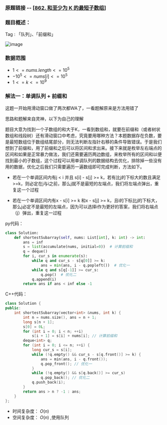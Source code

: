 ### 原题链接 -- [[862. 和至少为 K 的最短子数组](https://leetcode.cn/problems/shortest-subarray-with-sum-at-least-k/)]

### 题目概述：
Tag : 「队列」、「前缀和」

![image](https://user-images.githubusercontent.com/99656524/197925855-2c923dd4-9b2b-4679-b059-e4206b632b28.png)

### 数据范围
* $1 <= nums.length <= 10^5$
* $-10^5 <= nums[i] <= 10^5$
* $1 <= k <= 10^9$

### 解法一：单调队列 + 前缀和
这题一开始用滑动窗口做了两次都WA了，一看题解原来是方法用错了

思路和题解来自灵神，以下为自己的理解

题目大意为找到一个子数组的和大于K，一看到数组和，就要在前缀和（或者树状数组和线段树）还有滑动窗口中考虑，究竟要用哪种方法？本题数据存在负数，要是最短数组位于数组结尾部分，则无法判断左指针右移的条件导致错误。于是我们想到了前缀和，用了前缀和之后可以将区间和求出来。接下来就是枚举左右端点的区间和如果是正常暴力做法，我们还需要遍历两边数组，来枚举所有的区间和以便找到最小的子数组，这个过程可以用单调队列的数据结构去优化，排除掉一些没有用的数据，优化之后我们只需要遍历一遍数组即可完成判断，方法如下。

* 若在一个单调区间内有j < i 并且 s[i] - s[j] >= k，若有比j的下标大的数且满足>=k，则必定在j与i之前，那么j就不是最短的左端点，我们将左端点弹出，重复这一个过程

* 若在一个单调区间内有x - s[i] >= k 和x - s[j] >= k，且i的下标比j的下标大，那么j必定不是最短的左端点，因为可以选择i作为更好的答案，我们将右端点（j）弹出，重复这一过程

py代码：
```py
class Solution:
    def shortestSubarray(self, nums: List[int], k: int) -> int:
        ans = inf
        s = list(accumulate(nums, initial=0))  # 计算前缀和
        q = deque()
        for i, cur_s in enumerate(s):
            while q and cur_s - s[q[0]] >= k:
                ans = min(ans, i - q.popleft())  # 优化一
            while q and s[q[-1]] >= cur_s:
                q.pop()  # 优化二
            q.append(i)
        return ans if ans < inf else -1
```

C++代码：
```cpp
class Solution {
public:
    int shortestSubarray(vector<int> &nums, int k) {
        int n = nums.size(), ans = n + 1;
        long s[n + 1];
        s[0] = 0L;
        for (int i = 0; i < n; ++i)
            s[i + 1] = s[i] + nums[i]; // 计算前缀和
        deque<int> q;
        for (int i = 0; i <= n; ++i) {
            long cur_s = s[i];
            while (!q.empty() && cur_s - s[q.front()] >= k) {
                ans = min(ans, i - q.front());
                q.pop_front(); // 优化一
            }
            while (!q.empty() && s[q.back()] >= cur_s)
                q.pop_back(); // 优化二
            q.push_back(i);
        }
        return ans > n ? -1 : ans;
    }
};
```
* 时间复杂度： $O(n)$
* 空间复杂度： $O(n)$ ,使用队列

